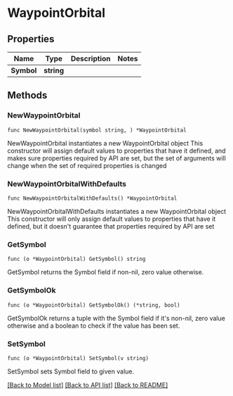 # WaypointOrbital

## Properties

Name | Type | Description | Notes
------------ | ------------- | ------------- | -------------
**Symbol** | **string** |  | 

## Methods

### NewWaypointOrbital

`func NewWaypointOrbital(symbol string, ) *WaypointOrbital`

NewWaypointOrbital instantiates a new WaypointOrbital object
This constructor will assign default values to properties that have it defined,
and makes sure properties required by API are set, but the set of arguments
will change when the set of required properties is changed

### NewWaypointOrbitalWithDefaults

`func NewWaypointOrbitalWithDefaults() *WaypointOrbital`

NewWaypointOrbitalWithDefaults instantiates a new WaypointOrbital object
This constructor will only assign default values to properties that have it defined,
but it doesn't guarantee that properties required by API are set

### GetSymbol

`func (o *WaypointOrbital) GetSymbol() string`

GetSymbol returns the Symbol field if non-nil, zero value otherwise.

### GetSymbolOk

`func (o *WaypointOrbital) GetSymbolOk() (*string, bool)`

GetSymbolOk returns a tuple with the Symbol field if it's non-nil, zero value otherwise
and a boolean to check if the value has been set.

### SetSymbol

`func (o *WaypointOrbital) SetSymbol(v string)`

SetSymbol sets Symbol field to given value.



[[Back to Model list]](../README.md#documentation-for-models) [[Back to API list]](../README.md#documentation-for-api-endpoints) [[Back to README]](../README.md)


